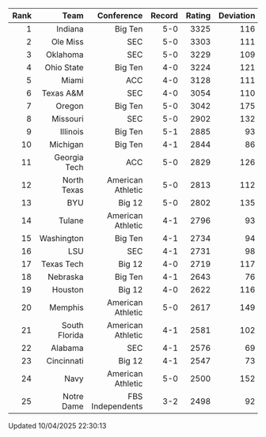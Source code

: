 | Rank  | Team                 | Conference           | Record   | Rating | Deviation |
| ---:  | ---:                 | ---:                 | ---:     | ---:   | ---:      |
| 1     | Indiana              | Big Ten              | 5-0      | 3325   | 116       |
| 2     | Ole Miss             | SEC                  | 5-0      | 3303   | 111       |
| 3     | Oklahoma             | SEC                  | 5-0      | 3229   | 109       |
| 4     | Ohio State           | Big Ten              | 4-0      | 3224   | 121       |
| 5     | Miami                | ACC                  | 4-0      | 3128   | 111       |
| 6     | Texas A&M            | SEC                  | 4-0      | 3054   | 110       |
| 7     | Oregon               | Big Ten              | 5-0      | 3042   | 175       |
| 8     | Missouri             | SEC                  | 5-0      | 2902   | 132       |
| 9     | Illinois             | Big Ten              | 5-1      | 2885   | 93        |
| 10    | Michigan             | Big Ten              | 4-1      | 2844   | 86        |
| 11    | Georgia Tech         | ACC                  | 5-0      | 2829   | 126       |
| 12    | North Texas          | American Athletic    | 5-0      | 2813   | 112       |
| 13    | BYU                  | Big 12               | 5-0      | 2802   | 135       |
| 14    | Tulane               | American Athletic    | 4-1      | 2796   | 93        |
| 15    | Washington           | Big Ten              | 4-1      | 2734   | 94        |
| 16    | LSU                  | SEC                  | 4-1      | 2731   | 98        |
| 17    | Texas Tech           | Big 12               | 4-0      | 2719   | 117       |
| 18    | Nebraska             | Big Ten              | 4-1      | 2643   | 76        |
| 19    | Houston              | Big 12               | 4-0      | 2622   | 116       |
| 20    | Memphis              | American Athletic    | 5-0      | 2617   | 149       |
| 21    | South Florida        | American Athletic    | 4-1      | 2581   | 102       |
| 22    | Alabama              | SEC                  | 4-1      | 2576   | 69        |
| 23    | Cincinnati           | Big 12               | 4-1      | 2547   | 73        |
| 24    | Navy                 | American Athletic    | 5-0      | 2500   | 152       |
| 25    | Notre Dame           | FBS Independents     | 3-2      | 2498   | 92        |

Updated 10/04/2025 22:30:13
